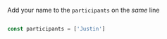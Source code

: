 
Add your name to the `participants` on the *same* line

```js

const participants = ['Justin']

```
